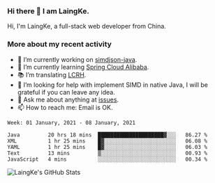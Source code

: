 ### Hi there 👋 I am LaingKe.

Hi, I'm LaingKe, a full-stack web developer from China.

### More about my recent activity

- 🔭 I’m currently working on [simdjson-java](https://github.com/laingke/simdjson-java).
- 🌱 I’m currently learning [Spring Cloud Alibaba](https://github.com/alibaba/spring-cloud-alibaba).
- :books: I’m translating [LCRH](https://github.com/LCTT/LCRH).
- 🤔 I’m looking for help with implement SIMD in native Java, I will be grateful if you can leave any idea.
- 💬 Ask me about anything at [issues](https://github.com/laingke/laingke/issues).
- 📫 How to reach me: Email is OK.

<!--START_SECTION:waka-->
```text
Week: 01 January, 2021 - 08 January, 2021

Java         20 hrs 18 mins  █████████████████████▓░░░   86.27 % 
XML          1 hr 25 mins    █▓░░░░░░░░░░░░░░░░░░░░░░░   06.08 % 
YAML         1 hr 25 mins    █▓░░░░░░░░░░░░░░░░░░░░░░░   06.03 % 
Text         13 mins         ▒░░░░░░░░░░░░░░░░░░░░░░░░   00.93 % 
JavaScript   4 mins          ░░░░░░░░░░░░░░░░░░░░░░░░░   00.34 % 
```
<!--END_SECTION:waka-->

![LaingKe's GitHub Stats](https://github-readme-stats.vercel.app/api?username=laingke&show_icons=true&theme=nightowl&count_private=true)
